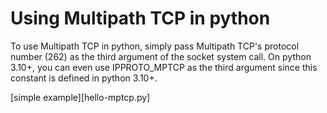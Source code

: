 # Using Multipath TCP in python


To use Multipath TCP in python, simply pass Multipath TCP's protocol number (262) as the third argument of the socket system call. On python 3.10+, you can even use IPPROTO_MPTCP as the third argument since this constant is defined in python 3.10+.

 [simple example][hello-mptcp.py]